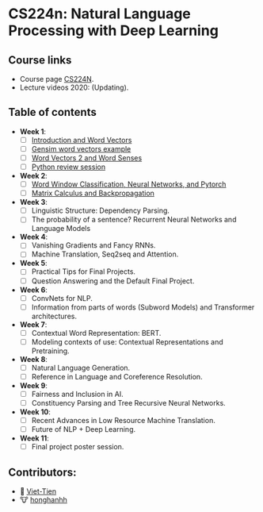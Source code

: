 # __CS224n: Natural Language Processing with Deep Learning__

## Course links

- Course page [CS224N](http://web.stanford.edu/class/cs224n/).
- Lecture videos 2020: (Updating).

## Table of contents

- __Week 1__:
    - [ ] [Introduction and Word Vectors](Week%2001/Introduction%20and%20Word%20Vectors/README.md)
    - [ ] [Gensim word vectors example](Week%2001/Gensim%20word%20vectors/Gensim%20word%20vector%20visualization.ipynb)
    - [ ] [Word Vectors 2 and Word Senses](Week%2001/Word%20Vectors%202%20and%20Word%20Senses/README.md)
    - [ ] [Python review session](Week%2001/Python%20review%20session/README.md)
- __Week 2__:
    - [ ] [Word Window Classification, Neural Networks, and Pytorch](Week%2002/Word%20Window%20Classification,%20Neural%20Networks,%20and%20Pytorch/README.md)
    - [ ] [Matrix Calculus and Backpropagation](Week%2002/Matrix%20Calculus%20and%20Backpropagation/README.md)
- __Week 3__:
    - [ ] Linguistic Structure: Dependency Parsing.
    - [ ] The probability of a sentence? Recurrent Neural Networks and Language Models
- __Week 4__:
    - [ ] Vanishing Gradients and Fancy RNNs.
    - [ ] Machine Translation, Seq2seq and Attention.
- __Week 5__:
    - [ ] Practical Tips for Final Projects.
    - [ ] Question Answering and the Default Final Project.
- __Week 6__:
    - [ ] ConvNets for NLP.
    - [ ] Information from parts of words (Subword Models) and Transformer architectures.
- __Week 7__:
    - [ ] Contextual Word Representation: BERT.
    - [ ] Modeling contexts of use: Contextual Representations and Pretraining.
- __Week 8__:
    - [ ] Natural Language Generation.
    - [ ] Reference in Language and Coreference Resolution.
- __Week 9__:
    - [ ] Fairness and Inclusion in AI.
    - [ ] Constituency Parsing and Tree Recursive Neural Networks.
- __Week 10__:
    - [ ] Recent Advances in Low Resource Machine Translation.
    - [ ] Future of NLP + Deep Learning.
- __Week 11__:
    - [ ] Final project poster session.

## Contributors:

- 🐔 [Viet-Tien](https://github.com/tiena2cva)
- 🐮 [honghanhh](https://github.com/honghanhh)
